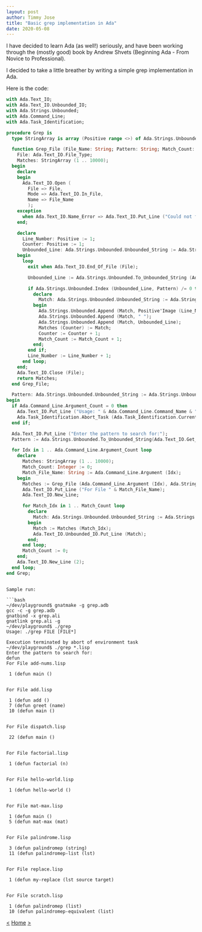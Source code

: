 ```yaml
---
layout: post
author: Timmy Jose
title: "Basic grep implementation in Ada"
date: 2020-05-08
---
```


I have decided to learn Ada (as well!) seriously, and have been working through the (mostly good) book by Andrew Shvets (Beginning Ada - From Novice to Professional).

I decided to take a little breather by writing a simple grep implementation in Ada. 

Here is the code:

```ada
with Ada.Text_IO;
with Ada.Text_IO.Unbounded_IO;
with Ada.Strings.Unbounded;
with Ada.Command_Line;
with Ada.Task_Identification;

procedure Grep is
  type StringArray is array (Positive range <>) of Ada.Strings.Unbounded.Unbounded_String;

  function Grep_File (File_Name: String; Pattern: String; Match_Count: in out Integer) return StringArray is
    File: Ada.Text_IO.File_Type;
    Matches: StringArray (1 .. 10000);
  begin
    declare 
    begin
      Ada.Text_IO.Open (
        File => File, 
        Mode => Ada.Text_IO.In_File, 
        Name => File_Name
        );
    exception
      when Ada.Text_IO.Name_Error => Ada.Text_IO.Put_Line ("Could not find file " & File_Name);
    end;

    declare
      Line_Number: Positive := 1;
      Counter: Positive := 1;
      Unbounded_Line: Ada.Strings.Unbounded.Unbounded_String := Ada.Strings.Unbounded.Null_Unbounded_String;
    begin
      loop
        exit when Ada.Text_IO.End_Of_File (File);

        Unbounded_Line := Ada.Strings.Unbounded.To_Unbounded_String (Ada.Text_IO.Get_Line (File));

        if Ada.Strings.Unbounded.Index (Unbounded_Line, Pattern) /= 0 then
          declare
            Match: Ada.Strings.Unbounded.Unbounded_String := Ada.Strings.Unbounded.Null_Unbounded_String;
          begin
            Ada.Strings.Unbounded.Append (Match, Positive'Image (Line_Number));
            Ada.Strings.Unbounded.Append (Match, " ");
            Ada.Strings.Unbounded.Append (Match, Unbounded_Line);
            Matches (Counter) := Match;
            Counter := Counter + 1;
            Match_Count := Match_Count + 1;
          end;
        end if;
        Line_Number := Line_Number + 1;
      end loop;
    end;
    Ada.Text_IO.Close (File);
    return Matches;
  end Grep_File;

  Pattern: Ada.Strings.Unbounded.Unbounded_String := Ada.Strings.Unbounded.Null_Unbounded_String;
begin
  if Ada.Command_Line.Argument_Count = 0 then
    Ada.Text_IO.Put_Line ("Usage: " & Ada.Command_Line.Command_Name & " FILE [FILE*]");
    Ada.Task_Identification.Abort_Task (Ada.Task_Identification.Current_Task);
  end if;

  Ada.Text_IO.Put_Line ("Enter the pattern to search for:");
  Pattern := Ada.Strings.Unbounded.To_Unbounded_String(Ada.Text_IO.Get_Line);

  for Idx in 1 .. Ada.Command_Line.Argument_Count loop
    declare
      Matches: StringArray (1 .. 10000);
      Match_Count: Integer := 0;
      Match_File_Name: String := Ada.Command_Line.Argument (Idx);
    begin
      Matches := Grep_File (Ada.Command_Line.Argument (Idx), Ada.Strings.Unbounded.To_String (Pattern), Match_Count);
      Ada.Text_IO.Put_Line ("For File " & Match_File_Name);
      Ada.Text_IO.New_Line;

      for Match_Idx in 1 .. Match_Count loop
        declare
          Match: Ada.Strings.Unbounded.Unbounded_String := Ada.Strings.Unbounded.Null_Unbounded_String;
        begin
          Match := Matches (Match_Idx);
          Ada.Text_IO.Unbounded_IO.Put_Line (Match);
        end;
      end loop;
      Match_Count := 0;
    end;
    Ada.Text_IO.New_Line (2);
  end loop;
end Grep;
```
```

Sample run:

```bash
~/dev/playground$ gnatmake -g grep.adb
gcc -c -g grep.adb
gnatbind -x grep.ali
gnatlink grep.ali -g
~/dev/playground$ ./grep
Usage: ./grep FILE [FILE*]

Execution terminated by abort of environment task
~/dev/playground$ ./grep *.lisp
Enter the pattern to search for:
defun
For File add-nums.lisp

 1 (defun main ()


For File add.lisp

 1 (defun add ()
 7 (defun greet (name)
 10 (defun main ()


For File dispatch.lisp

 22 (defun main ()


For File factorial.lisp

 1 (defun factorial (n)


For File hello-world.lisp

 1 (defun hello-world ()


For File mat-max.lisp

 1 (defun main ()
 5 (defun mat-max (mat)


For File palindrome.lisp

 3 (defun palindromep (string)
 11 (defun palindromep-list (lst)


For File replace.lisp

 1 (defun my-replace (lst source target)


For File scratch.lisp

 1 (defun palindromep (list)
 10 (defun palindromep-equivalent (list)

```

[<](2020-04-20-guessing-game-in-kotlin)
[Home](/index.html)
[>](2020-05-20-expr-eval-in-ada)
